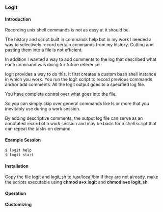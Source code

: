 ### Logit

#### Introduction

Recording unix shell commands is not as easy at it should be. 

The history and script built in commands help but in my work I needed a way to selectively record 
certain commands from my history. Cutting and pasting them into a file is not efficient. 

In addition I wanted a way to add comments to the log that described what each command was doing for future reference.

logit provides a way to do this. It first creates a custom bash shell instance in which you work. You run the logit
script to record previous commands and/or add comments. All the logit output goes to a specified log file.

You have complete control over what goes into the file.

So you can simply skip over general commands like ls or more that you inevitably use during a work session.

By adding descriptive comments, the output log file can serve as an annotated record of a work session and may be basis
for a shell script that can repeat the tasks on demand.



#### Example Session

```bash
$ logit help
$ logit start
```



#### Installation

Copy the file logit and logit_sh to /usr/local/bin
If they are not already, make the scripts executable using __chmod a+x logit__ and __chmod a+x logit_sh__

#### Operation



#### Customizing